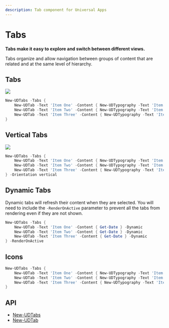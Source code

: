 ```yaml
---
description: Tab component for Universal Apps
---
```


# Tabs

**Tabs make it easy to explore and switch between different views.**

Tabs organize and allow navigation between groups of content that are related and at the same level of hierarchy.

## Tabs

![](<../../../.gitbook/assets/image (471).png>)

```powershell
New-UDTabs -Tabs {
    New-UDTab -Text 'Item One' -Content { New-UDTypography -Text 'Item One' -Variant 'h2' }
    New-UDTab -Text 'Item Two' -Content { New-UDTypography -Text 'Item Two' -Variant 'h2' }
    New-UDTab -Text 'Item Three' -Content { New-UDTypography -Text 'Item Three' -Variant 'h2' }
}
```

## Vertical Tabs

![](<../../../.gitbook/assets/image (106).png>)

```powershell
New-UDTabs -Tabs {
    New-UDTab -Text 'Item One' -Content { New-UDTypography -Text 'Item One' -Variant 'h2' }
    New-UDTab -Text 'Item Two' -Content { New-UDTypography -Text 'Item Two' -Variant 'h2' }
    New-UDTab -Text 'Item Three' -Content { New-UDTypography -Text 'Item Three' -Variant 'h2' }
} -Orientation vertical
```

## Dynamic Tabs

Dynamic tabs will refresh their content when they are selected. You will need to include the `-RenderOnActive` parameter to prevent all the tabs from rendering even if they are not shown.

```powershell
New-UDTabs -Tabs {
    New-UDTab -Text 'Item One' -Content { Get-Date } -Dynamic
    New-UDTab -Text 'Item Two' -Content { Get-Date } -Dynamic
    New-UDTab -Text 'Item Three' -Content { Get-Date } -Dynamic
} -RenderOnActive
```

## Icons

```powershell
New-UDTabs -Tabs {
    New-UDTab -Text 'Item One' -Content { New-UDTypography -Text 'Item One' -Variant 'h2' } -Icon (New-UDIcon -Icon Users)
    New-UDTab -Text 'Item Two' -Content { New-UDTypography -Text 'Item Two' -Variant 'h2' } -Icon (New-UDIcon -Icon Desktop)
    New-UDTab -Text 'Item Three' -Content { New-UDTypography -Text 'Item Three' -Variant 'h2' } -Icon (New-UDIcon -Icon Exclamation)
}
```

## API

* [New-UDTabs](https://github.com/ironmansoftware/universal-docs/blob/v5/cmdlets/New-UDStepper.txt)
* [New-UDTab](https://github.com/ironmansoftware/universal-docs/blob/v5/cmdlets/New-UDTab.txt)

